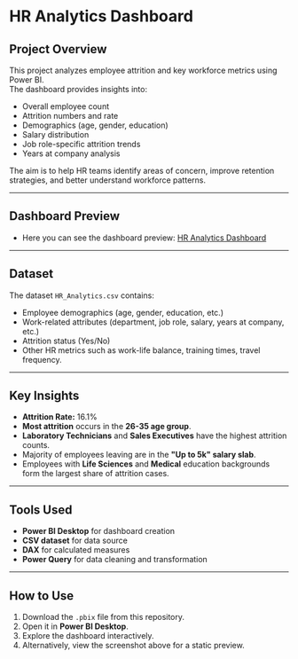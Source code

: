# HR Analytics Dashboard

## Project Overview
This project analyzes employee attrition and key workforce metrics using Power BI.  
The dashboard provides insights into:
- Overall employee count
- Attrition numbers and rate
- Demographics (age, gender, education)
- Salary distribution
- Job role-specific attrition trends
- Years at company analysis

The aim is to help HR teams identify areas of concern, improve retention strategies, and better understand workforce patterns.

---

## Dashboard Preview
 - Here you can see the dashboard preview: [HR Analytics Dashboard](hr_analytics_dashboard_static.pdf)

---

## Dataset
The dataset `HR_Analytics.csv` contains:
- Employee demographics (age, gender, education, etc.)
- Work-related attributes (department, job role, salary, years at company, etc.)
- Attrition status (Yes/No)
- Other HR metrics such as work-life balance, training times, travel frequency.

---

## Key Insights
- **Attrition Rate:** 16.1%
- **Most attrition** occurs in the **26-35 age group**.
- **Laboratory Technicians** and **Sales Executives** have the highest attrition counts.
- Majority of employees leaving are in the **"Up to 5k" salary slab**.
- Employees with **Life Sciences** and **Medical** education backgrounds form the largest share of attrition cases.

---

## Tools Used
- **Power BI Desktop** for dashboard creation
- **CSV dataset** for data source
- **DAX** for calculated measures
- **Power Query** for data cleaning and transformation

---

## How to Use
1. Download the `.pbix` file from this repository.
2. Open it in **Power BI Desktop**.
3. Explore the dashboard interactively.
4. Alternatively, view the screenshot above for a static preview.



